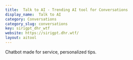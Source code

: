 ```yaml
---
title:  Talk to AI - Trending AI tool for Conversations
display_name:  Talk to AI
category: Conversations
category_slug: conversations
key: sirigpt_dhr_wtf
website: https://sirigpt.dhr.wtf/
layout: aitool
---
```


Chatbot made for service, personalized tips.
